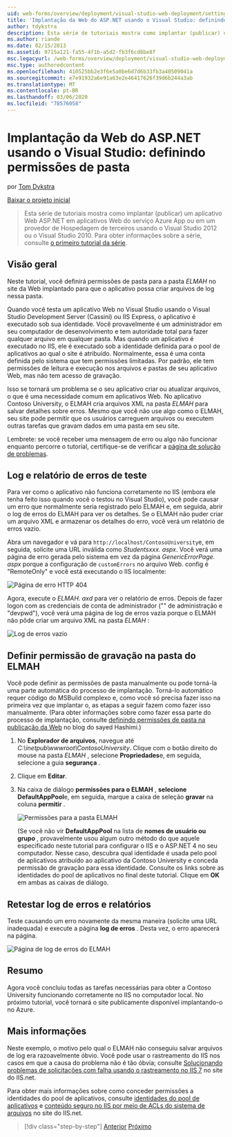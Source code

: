 ```yaml
---
uid: web-forms/overview/deployment/visual-studio-web-deployment/setting-folder-permissions
title: 'Implantação da Web do ASP.NET usando o Visual Studio: definindo permissões de pasta | Microsoft Docs'
author: tdykstra
description: Esta série de tutoriais mostra como implantar (publicar) um aplicativo Web ASP.NET em aplicativos Web do serviço Azure App ou em um provedor de Hospedagem de terceiros, por usin...
ms.author: riande
ms.date: 02/15/2013
ms.assetid: 9715a121-fa55-4f1b-a5d2-fb3f6cd8be8f
msc.legacyurl: /web-forms/overview/deployment/visual-studio-web-deployment/setting-folder-permissions
msc.type: authoredcontent
ms.openlocfilehash: 410525bb2e3f6e5a0be6d7d6b33fb3a40509041a
ms.sourcegitcommit: e7e91932a6e91a63e2e46417626f39d6b244a3ab
ms.translationtype: MT
ms.contentlocale: pt-BR
ms.lasthandoff: 03/06/2020
ms.locfileid: "78576058"
---
```

# <a name="aspnet-web-deployment-using-visual-studio-setting-folder-permissions"></a>Implantação da Web do ASP.NET usando o Visual Studio: definindo permissões de pasta

por [Tom Dykstra](https://github.com/tdykstra)

[Baixar o projeto inicial](https://go.microsoft.com/fwlink/p/?LinkId=282627)

> Esta série de tutoriais mostra como implantar (publicar) um aplicativo Web ASP.NET em aplicativos Web do serviço Azure App ou em um provedor de Hospedagem de terceiros usando o Visual Studio 2012 ou o Visual Studio 2010. Para obter informações sobre a série, consulte [o primeiro tutorial da série](introduction.md).

## <a name="overview"></a>Visão geral

Neste tutorial, você definirá permissões de pasta para a pasta *ELMAH* no site da Web implantado para que o aplicativo possa criar arquivos de log nessa pasta.

Quando você testa um aplicativo Web no Visual Studio usando o Visual Studio Development Server (Cassini) ou IIS Express, o aplicativo é executado sob sua identidade. Você provavelmente é um administrador em seu computador de desenvolvimento e tem autoridade total para fazer qualquer arquivo em qualquer pasta. Mas quando um aplicativo é executado no IIS, ele é executado sob a identidade definida para o pool de aplicativos ao qual o site é atribuído. Normalmente, essa é uma conta definida pelo sistema que tem permissões limitadas. Por padrão, ele tem permissões de leitura e execução nos arquivos e pastas de seu aplicativo Web, mas não tem acesso de gravação.

Isso se tornará um problema se o seu aplicativo criar ou atualizar arquivos, o que é uma necessidade comum em aplicativos Web. No aplicativo Contoso University, o ELMAH cria arquivos XML na pasta *ELMAH* para salvar detalhes sobre erros. Mesmo que você não use algo como o ELMAH, seu site pode permitir que os usuários carreguem arquivos ou executem outras tarefas que gravam dados em uma pasta em seu site.

Lembrete: se você receber uma mensagem de erro ou algo não funcionar enquanto percorre o tutorial, certifique-se de verificar a [página de solução de problemas](troubleshooting.md).

## <a name="test-error-logging-and-reporting"></a>Log e relatório de erros de teste

Para ver como o aplicativo não funciona corretamente no IIS (embora ele tenha feito isso quando você o testou no Visual Studio), você pode causar um erro que normalmente seria registrado pelo ELMAH e, em seguida, abrir o log de erros do ELMAH para ver os detalhes. Se o ELMAH não puder criar um arquivo XML e armazenar os detalhes do erro, você verá um relatório de erros vazio.

Abra um navegador e vá para `http://localhost/ContosoUniversity`e, em seguida, solicite uma URL inválida como *Studentsxxx. aspx*. Você verá uma página de erro gerada pelo sistema em vez da página *GenericErrorPage. aspx* porque a configuração de `customErrors` no arquivo Web. config é "RemoteOnly" e você está executando o IIS localmente:

![Página de erro HTTP 404](setting-folder-permissions/_static/image1.png)

Agora, execute o *ELMAH. axd* para ver o relatório de erros. Depois de fazer logon com as credenciais de conta de administrador (&quot;&quot; de administração e &quot;devpwd&quot;), você verá uma página de log de erros vazia porque o ELMAH não pôde criar um arquivo XML na pasta *ELMAH* :

![Log de erros vazio](setting-folder-permissions/_static/image2.png)

## <a name="set-write-permission-on-the-elmah-folder"></a>Definir permissão de gravação na pasta do ELMAH

Você pode definir as permissões de pasta manualmente ou pode torná-la uma parte automática do processo de implantação. Torná-lo automático requer código do MSBuild complexo e, como você só precisa fazer isso na primeira vez que implantar o, as etapas a seguir fazem como fazer isso manualmente. (Para obter informações sobre como fazer essa parte do processo de implantação, consulte [definindo permissões de pasta na publicação da Web](http://sedodream.com/2011/11/08/SettingFolderPermissionsOnWebPublish.aspx) no blog do sayed Hashimi.)

1. No **Explorador de arquivos**, navegue até *C:\inetpub\wwwroot\ContosoUniversity*. Clique com o botão direito do mouse na pasta *ELMAH* , selecione **Propriedades**e, em seguida, selecione a guia **segurança** .
2. Clique em **Editar**.
3. Na caixa de diálogo **permissões para o ELMAH** , **selecione DefaultAppPool**e, em seguida, marque a caixa de seleção **gravar** na coluna **permitir** .

    ![Permissões para a pasta ELMAH](setting-folder-permissions/_static/image3.png)

    (Se você não vir **DefaultAppPool** na lista de **nomes de usuário ou grupo** , provavelmente usou algum outro método do que aquele especificado neste tutorial para configurar o IIS e o ASP.NET 4 no seu computador. Nesse caso, descubra qual identidade é usada pelo pool de aplicativos atribuído ao aplicativo da Contoso University e conceda permissão de gravação para essa identidade. Consulte os links sobre as identidades do pool de aplicativos no final deste tutorial. Clique em **OK** em ambas as caixas de diálogo.

## <a name="retest-error-logging-and-reporting"></a>Retestar log de erros e relatórios

Teste causando um erro novamente da mesma maneira (solicite uma URL inadequada) e execute a página **log de erros** . Desta vez, o erro aparecerá na página.

![Página de log de erros do ELMAH](setting-folder-permissions/_static/image4.png)

## <a name="summary"></a>Resumo

Agora você concluiu todas as tarefas necessárias para obter a Contoso University funcionando corretamente no IIS no computador local. No próximo tutorial, você tornará o site publicamente disponível implantando-o no Azure.

## <a name="more-information"></a>Mais informações

Neste exemplo, o motivo pelo qual o ELMAH não conseguiu salvar arquivos de log era razoavelmente óbvio. Você pode usar o rastreamento do IIS nos casos em que a causa do problema não é tão óbvia; consulte [Solucionando problemas de solicitações com falha usando o rastreamento no IIS 7](https://www.iis.net/learn/troubleshoot/using-failed-request-tracing/troubleshooting-failed-requests-using-tracing-in-iis) no site do IIS.net.

Para obter mais informações sobre como conceder permissões a identidades do pool de aplicativos, consulte [identidades do pool de aplicativos](https://www.iis.net/learn/manage/configuring-security/application-pool-identities) e [conteúdo seguro no IIS por meio de ACLs do sistema de arquivos](https://www.iis.net/learn/get-started/planning-for-security/secure-content-in-iis-through-file-system-acls) no site do IIS.net.

> [!div class="step-by-step"]
> [Anterior](deploying-to-iis.md)
> [Próximo](deploying-to-production.md)
